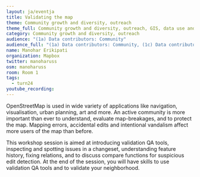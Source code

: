 ```yaml
---
layout: ja/eventja
title: Validating the map
theme: Community growth and diversity, outreach
theme_full: Community growth and diversity, outreach, GIS, data use and data analysis, Local community, Other
category: Community growth and diversity, outreach
audience: "(1a) Data contributors: Community"
audience_full: "(1a) Data contributors: Community, (1c) Data contributors: Companies (data feedback, driven by need of data...), (2a) Data users: Commercial, (2b) Data users: Non-profit and public service, (2c) Data users: Personal"
name: Manohar Erikipati
organization: Mapbox
twitter: manoharuss
osm: manoharuss
room: Room 1
tags:
  - turn24
youtube_recording:
---
```

OpenStreetMap is used in wide variety of applications like navigation, visualisation, urban planning, art and more. An active community is more important than ever to understand, evaluate map-breakages, and to protect the map. Mapping errors, accidental edits and intentional vandalism affect more users of the map than before.

This workshop session is aimed at introducing validation QA tools, inspecting and spotting issues in a changeset, understanding feature history, fixing relations, and to discuss compare functions for suspicious edit detection. At the end of the session, you will have skills to use validation QA tools and to validate your neighborhood.
